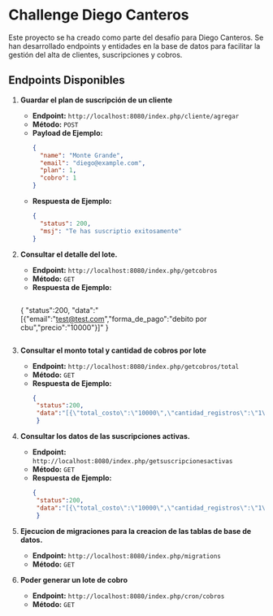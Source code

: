 # Challenge Diego Canteros

Este proyecto se ha creado como parte del desafío para Diego Canteros. Se han desarrollado endpoints y entidades en la base de datos para facilitar la gestión del alta de clientes, suscripciones y cobros.

## Endpoints Disponibles

1. **Guardar el plan de suscripción de un cliente**
   - **Endpoint:** `http://localhost:8080/index.php/cliente/agregar`
   - **Método:** `POST`
   - **Payload de Ejemplo:**
     ```json
     {
       "name": "Monte Grande",
       "email": "diego@example.com",
       "plan": 1,
       "cobro": 1
     }
     ```
   - **Respuesta de Ejemplo:**
     ```json
     {
       "status": 200,
       "msj": "Te has suscriptio exitosamente"
     }
     ```

2. **Consultar el detalle del lote.**
   - **Endpoint:** `http://localhost:8080/index.php/getcobros`
   - **Método:** `GET`
   - **Respuesta de Ejemplo:**
     ```json
    {
      "status":200,
      "data":"[{\"email\":\"test@test.com\",\"forma_de_pago\":\"debito por cbu\",\"precio\":\"10000\"}]"
      }
     ```

3. **Consultar el monto total y cantidad de cobros por lote**
   - **Endpoint:** `http://localhost:8080/index.php/getcobros/total`
   - **Método:** `GET`
   - **Respuesta de Ejemplo:**
     ```json
     {
      "status":200,
      "data":"[{\"total_costo\":\"10000\",\"cantidad_registros\":\"1\"}]"
      }
     ```

4. **Consultar los datos de las suscripciones activas.**
   - **Endpoint:** `http://localhost:8080/index.php/getsuscripcionesactivas`
   - **Método:** `GET`
   - **Respuesta de Ejemplo:**
     ```json
     {
      "status":200,
      "data":"[{\"total_costo\":\"10000\",\"cantidad_registros\":\"1\"}]"
      }
     ```

5. **Ejecucion de migraciones para la creacion de las tablas de base de datos.**
   - **Endpoint:** `http://localhost:8080/index.php/migrations`
   - **Método:** `GET`

6. **Poder generar un lote de cobro**
   - **Endpoint:** `http://localhost:8080/index.php/cron/cobros`
   - **Método:** `GET`
